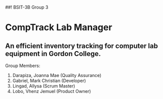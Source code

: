 ##! BSIT-3B Group 3

# CompTrack Lab Manager
## An efficient inventory tracking for computer lab equipment in Gordon College.

Group Members:
  1. Darapiza, Joanna Mae (Quality Assurance)
  2. Gabriel, Mark Christian (Developer)
  3. Lingad, Allysa (Scrum Master)
  4. Lobo, Vhenz Jemuel (Product Owner)
